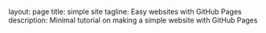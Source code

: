 layout: page
title: simple site
tagline: Easy websites with GitHub Pages
description: Minimal tutorial on making a simple website with GitHub Pages
